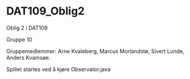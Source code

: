 # DAT109_Oblig2
Oblig 2 i DAT109

Gruppe 10

Gruppemedlemmer: Arne Kvaleberg, Marcus Morlandstø, Sivert Lunde, Anders Kvamsøe.

Spillet startes ved å kjøre Observator.java
